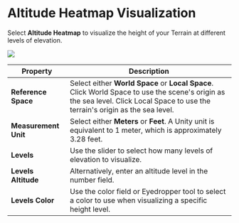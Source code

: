 # Altitude Heatmap Visualization

Select **Altitude Heatmap** to visualize the height of your Terrain at different levels of elevation. 

![](images/4-41-toolbox-heatmap-01.png)

| **Property**         | **Description**                                              |
| -------------------- | ------------------------------------------------------------ |
| **Reference Space**  | Select either **World Space** or **Local Space**. Click World Space to use the scene's origin as the sea level. Click Local Space to use the terrain's origin as the sea level. |
| **Measurement Unit** | Select either **Meters** or **Feet**. A Unity unit is equivalent to 1 meter, which is approximately 3.28 feet. |
| **Levels**           | Use the slider to select how many levels of elevation to visualize. |
| **Levels Altitude**  | Alternatively, enter an altitude level in the number field.  |
| **Levels Color**     | Use the color field or Eyedropper tool to select a color to use when visualizing a specific height level. |
